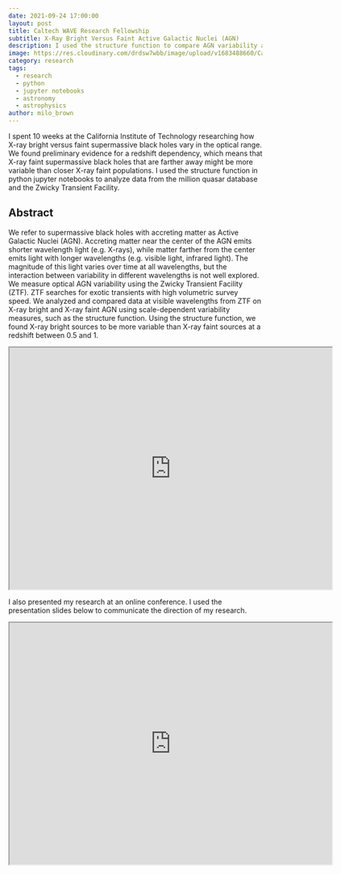 ```yaml
---
date: 2021-09-24 17:00:00
layout: post
title: Caltech WAVE Research Fellowship
subtitle: X-Ray Bright Versus Faint Active Galactic Nuclei (AGN)
description: I used the structure function to compare AGN variability at Caltech for 10 weeks!
image: https://res.cloudinary.com/drdsw7wbb/image/upload/v1683488660/Caltech_Bear_i6s9jg.jpg
category: research
tags:
  - research
  - python
  - jupyter notebooks
  - astronomy
  - astrophysics
author: milo_brown
---
```

I spent 10 weeks at the California Institute of Technology researching how X-ray bright versus faint supermassive black holes vary in the optical range. We found preliminary evidence for a redshift dependency, which means that X-ray faint supermassive black holes that are farther away might be more variable than closer X-ray faint populations. I used the structure function in python jupyter notebooks to analyze data from the million quasar database and the Zwicky Transient Facility. 

## Abstract
We refer to supermassive black holes with accreting matter as Active Galactic Nuclei (AGN). Accreting matter near the center of the AGN emits shorter wavelength light (e.g. X-rays), while matter farther from the center emits light with longer wavelengths (e.g. visible light, infrared light). The magnitude of this light varies over time at all wavelengths, but the interaction between variability in different wavelengths is not well explored. We measure optical AGN variability using the Zwicky Transient Facility (ZTF). ZTF searches for exotic transients with high volumetric survey speed. We analyzed and compared data at visible wavelengths from ZTF on X-ray bright and X-ray faint AGN using scale-dependent variability measures, such as the structure function. Using the structure function, we found X-ray bright sources to be more variable than X-ray faint sources at a redshift between 0.5 and 1.

<iframe src="https://drive.google.com/file/d/19TP1tmsy-14ZpJ2Nb9zNR2NylxMR583K/preview" width="640" height="480" allow="autoplay"></iframe>


I also presented my research at an online conference. I used the presentation slides below to communicate the direction of my research. 

<iframe src="https://drive.google.com/file/d/1ZSvvlphgrgHuYld8UbITIXnnNYJlbMJW/preview" width="640" height="480" allow="autoplay"></iframe>

